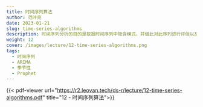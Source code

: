 ```yaml
---
title: 时间序列算法
author: 范叶亮
date: 2023-01-21
slug: time-series-algorithms
description: 时间序列分析的目的是挖掘时间序列中隐含模式，并借此对此序列进行评估以及对后续趋势进行预测。
weight: 12
cover: /images/lecture/12-time-series-algorithms.png
tags:
  - 时间序列
  - ARIMA
  - 季节性
  - Prophet
---
```


{{< pdf-viewer url="https://r2.leovan.tech/ds-r/lecture/12-time-series-algorithms.pdf" title="12 - 时间序列算法">}}
